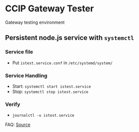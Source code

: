 # CCIP Gateway Tester

Gateway testing environment 

## Persistent node.js service with `systemctl`

### Service file

- Put `istest.service.conf` in `/etc/systemd/system/`

### Service Handling

- Start: `systemctl start istest.service`
- Stop: `systemctl stop istest.service`

### Verify

- `journalctl -u istest.service`

FAQ: [Source](https://github.com/natancabral/run-nodejs-on-service-with-systemd-on-linux/)
